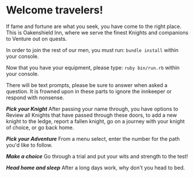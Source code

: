 Welcome travelers!
=================
If fame and fortune are what you seek, you have come to the right place.
This is Oakenshield Inn, where we serve the finest Knights and companions to Venture out on quests.

In order to join the rest of our men, you must run:
`bundle install`
within your console.

Now that you have your equipment, please type:
`ruby bin/run.rb`
within your console.

There will be text prompts, please be sure to answer when asked a question. It is frowned upon in these parts to ignore the innkeeper or respond with nonsense.

_**Pick your Knight**_
After passing your name through, you have options to Review all Knights that have passed through these doors, to add a new knight to the ledge, report a fallen knight, go on a journey with your knight of choice, or go back home.

_**Pick your Adventure**_
From a menu select, enter the number for the path you'd like to follow.

_**Make a choice**_
Go through a trial and put your wits and strength to the test!

_**Head home and sleep**_
After a long days work, why don't you head to bed.
